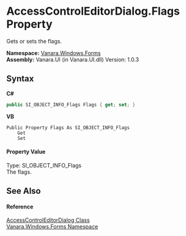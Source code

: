 # AccessControlEditorDialog.Flags Property 
 

Gets or sets the flags.

**Namespace:**&nbsp;<a href="c580cf52-4028-70db-28d0-f9b1abc03861">Vanara.Windows.Forms</a><br />**Assembly:**&nbsp;Vanara.UI (in Vanara.UI.dll) Version: 1.0.3

## Syntax

**C#**<br />
``` C#
public SI_OBJECT_INFO_Flags Flags { get; set; }
```

**VB**<br />
``` VB
Public Property Flags As SI_OBJECT_INFO_Flags
	Get
	Set
```


#### Property Value
Type: SI_OBJECT_INFO_Flags<br />The flags.

## See Also


#### Reference
<a href="050b03d3-dac8-f9da-5561-d0b211f945f0">AccessControlEditorDialog Class</a><br /><a href="c580cf52-4028-70db-28d0-f9b1abc03861">Vanara.Windows.Forms Namespace</a><br />